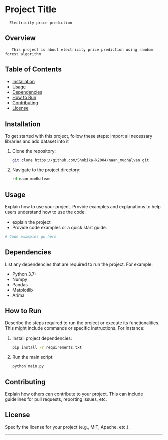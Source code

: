 
# Project Title
      Electricity price prediction
## Overview

       This project is about electricity price prediction using random forest algorithm

## Table of Contents

- [Installation](#installation)
- [Usage](#usage)
- [Dependencies](#dependencies)
- [How to Run](#how-to-run)
- [Contributing](#contributing)
- [License](#license)


## Installation

To get started with this project, follow these steps:
     import all necessary libraries
     and add dataset into it

1. Clone the repository:

    ```bash
    git clone https://github.com/Shobika-k2004/naan_mudhalvan.git
    ```

2. Navigate to the project directory:

    ```bash
    cd naan_mudhalvan
    ```

## Usage

Explain how to use your project. Provide examples and explanations to help users understand how to use the code:

- explain  the project
- Provide code examples or a quick start guide.

```bash
# Code examples go here
```

## Dependencies

List any dependencies that are required to run the project. For example:

- Python 3.7+
- Numpy
- Pandas
- Matplotlib
- Arima


## How to Run

Describe the steps required to run the project or execute its functionalities. This might include commands or specific instructions. For instance:

1. Install project dependencies:

    ```bash
    pip install -r requirements.txt
    ```

2. Run the main script:

    ```bash
    python main.py
    ```

## Contributing

Explain how others can contribute to your project. This can include guidelines for pull requests, reporting issues, etc.

## License

Specify the license for your project (e.g., MIT, Apache, etc.).

---
